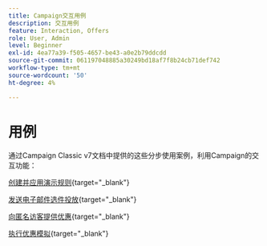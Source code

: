 ```yaml
---
title: Campaign交互用例
description: 交互用例
feature: Interaction, Offers
role: User, Admin
level: Beginner
exl-id: 4ea77a39-f505-4657-be43-a0e2b79ddcdd
source-git-commit: 061197048885a30249bd18af7f8b24cb71def742
workflow-type: tm+mt
source-wordcount: '50'
ht-degree: 4%

---
```


# 用例

通过Campaign Classic v7文档中提供的这些分步使用案例，利用Campaign的交互功能：

[创建并应用演示规则](https://experienceleague.adobe.com/docs/campaign-classic/using/managing-offers/case-study/presentation-rules.html?lang=zh-Hans){target="_blank"}

[发送电子邮件选件投放](https://experienceleague.adobe.com/docs/campaign-classic/using/managing-offers/case-study/offers-on-an-outbound-channel.html?lang=zh-Hans){target="_blank"}

[向匿名访客提供优惠](https://experienceleague.adobe.com/docs/campaign-classic/using/managing-offers/case-study/offers-on-an-outbound-channel.html?lang=zh-Hans){target="_blank"}

[执行优惠模拟](https://experienceleague.adobe.com/docs/campaign-classic/using/managing-offers/case-study/offers-on-an-outbound-channel.html?lang=zh-Hans){target="_blank"}
